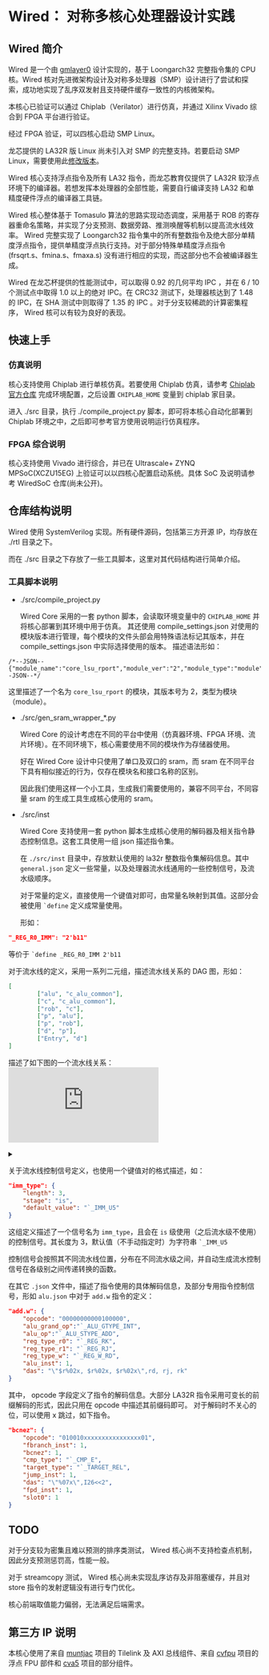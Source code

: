 # Wired： 对称多核心处理器设计实践

## Wired 简介

Wired 是一个由 [gmlayer0](https://github.com/gmlayer0) 设计实现的，基于 Loongarch32 完整指令集的 CPU 核。Wired 核对先进微架构设计及对称多处理器（SMP）设计进行了尝试和探索，成功地实现了乱序双发射且支持硬件缓存一致性的内核微架构。

本核心已验证可以通过 Chiplab（Verilator）进行仿真，并通过 Xilinx Vivado 综合到 FPGA 平台进行验证。

经过 FPGA 验证，可以四核心启动 SMP Linux。

龙芯提供的 LA32R 版 Linux 尚未引入对 SMP 的完整支持。若要启动 SMP Linux，需要使用此[修改版本](https://github.com/gmlayer0/la32r-smp-linux)。

Wired 核心支持浮点指令及所有 LA32 指令，而龙芯教育仅提供了 LA32R 软浮点环境下的编译器。若想发挥本处理器的全部性能，需要自行编译支持 LA32 和单精度硬件浮点的编译器工具链。

Wired 核心整体基于 Tomasulo 算法的思路实现动态调度，采用基于 ROB 的寄存器重命名策略，并实现了分支预测、数据旁路、推测唤醒等机制以提高流水线效率。 Wired 完整实现了 Loongarch32 指令集中的所有整数指令及绝大部分单精度浮点指令，提供单精度浮点执行支持。对于部分特殊单精度浮点指令 (frsqrt.s、fmina.s、fmaxa.s) 没有进行相应的实现，而这部分也不会被编译器生成。

Wired 在龙芯杯提供的性能测试中，可以取得 0.92 的几何平均 IPC ，并在 6 / 10 个测试点中取得 1.0 以上的绝对 IPC。在 CRC32 测试下，处理器核达到了 1.48 的 IPC，在 SHA 测试中则取得了 1.35 的 IPC 。对于分支较稀疏的计算密集程序， Wired 核可以有较为良好的表现。

## 快速上手

### 仿真说明

核心支持使用 Chiplab 进行单核仿真。若要使用 Chiplab 仿真，请参考 [Chiplab官方仓库](https://gitee.com/loongson-edu/chiplab) 完成环境配置，之后设置 `CHIPLAB_HOME` 变量到 chiplab 家目录。

进入 ./src 目录，执行 ./compile_project.py 脚本，即可将本核心自动化部署到 Chiplab 环境之中，之后即可参考官方使用说明运行仿真程序。

### FPGA 综合说明

核心支持使用 Vivado 进行综合，并已在 Ultrascale+ ZYNQ MPSoC(XCZU15EG) 上验证可以以四核心配置启动系统。具体 SoC 及说明请参考 WiredSoC 仓库(尚未公开)。

## 仓库结构说明

Wired 使用 SystemVerilog 实现。所有硬件源码，包括第三方开源 IP，均存放在 ./rtl 目录之下。

而在 ./src 目录之下存放了一些工具脚本，这里对其代码结构进行简单介绍。

### 工具脚本说明

- ./src/compile_project.py

  Wired Core 采用的一套 python 脚本，会读取环境变量中的 `CHIPLAB_HOME` 并将核心部署到其环境中用于仿真。
  其还使用 compile_settings.json 对使用的模块版本进行管理，每个模块的文件头部会用特殊语法标记其版本，并在 compile_settings.json 中实际选择使用的版本。
  描述语法形如：
```
/*--JSON--{"module_name":"core_lsu_rport","module_ver":"2","module_type":"module"}--JSON--*/
```
  这里描述了一个名为  `core_lsu_rport` 的模块，其版本号为 2，类型为模块（module）。

- ./src/gen_sram_wrapper_*.py

  Wired Core 的设计考虑在不同的平台中使用（仿真器环境、FPGA 环境、流片环境）。在不同环境下，核心需要使用不同的模块作为存储器使用。

  好在 Wired Core 设计中只使用了单口及双口的 sram，而 sram 在不同平台下具有相似接近的行为，仅存在模块名和接口名称的区别。

  因此我们使用这样一个小工具，生成我们需要使用的，兼容不同平台，不同容量 sram 的生成工具生成核心使用的 sram。

- ./src/inst
  
  Wired Core 支持使用一套 python 脚本生成核心使用的解码器及相关指令静态控制信息。这套工具使用一组 json 描述指令集。
  
  在 `./src/inst` 目录中，存放默认使用的 la32r 整数指令集解码信息。其中 `general.json` 定义一些常量，以及处理器流水线通用的一些控制信号，及流水级顺序。

  对于常量的定义，直接使用一个键值对即可，由常量名映射到其值。这部分会被使用 `` `define `` 定义成常量使用。
  
  形如：
```json
"_REG_R0_IMM": "2'b11"
```
  等价于 `` `define _REG_R0_IMM 2'b11 ``

  对于流水线的定义，采用一系列二元组，描述流水线关系的 DAG 图，形如：
```json
[
        ["alu", "c_alu_common"],
        ["c", "c_alu_common"],
        ["rob", "c"],
        ["p", "alu"],
        ["p", "rob"],
        ["d", "p"],
        ["Entry", "d"]
]
```

  描述了如下图的一个流水线关系：
![Alt text](https://g.gravizo.com/source/graph_mark000?https%3A%2F%2Fraw.githubusercontent.com%2gmlayer0%2Fwired%2Fmaster%2FREADME.md)
<details> 
<summary></summary>
    graph_mark000
    digraph G {
    start -> d;
    d->p;
    p->alu;
    p->rob;
    rob->c;
    c->c_alu_common;
    alu->c_alu_common;
    c_alu_common->end;
    start [shape=Mdiamond];
    end [shape=Msquare];
    }
graph_mark000
</details>

  关于流水线控制信号定义，也使用一个键值对的格式描述，如：
```json
"imm_type": {
    "length": 3,
    "stage": "is",
    "default_value": "`_IMM_U5"
}
```
  这组定义描述了一个信号名为 `imm_type`，且会在 `is` 级使用（之后流水级不使用）的控制信号。其长度为 3，默认值（不手动指定时）为字符串 `` `_IMM_U5 ``

  控制信号会按照其不同流水线位置，分布在不同流水级之间，并自动生成流水控制信号在各级别之间传递转换的函数。

  在其它 `.json` 文件中，描述了指令使用的具体解码信息，及部分专用指令控制信号，形如 `alu.json` 中对于 `add.w` 指令的定义：
```json
"add.w": {
    "opcode": "00000000000100000",
    "alu_grand_op":"`_ALU_GTYPE_INT",
    "alu_op":"`_ALU_STYPE_ADD",
    "reg_type_r0": "`_REG_RK",
    "reg_type_r1": "`_REG_RJ",
    "reg_type_w": "`_REG_W_RD",
    "alu_inst": 1,
    "das": "\"$r%02x, $r%02x, $r%02x\",rd, rj, rk"
}
```
  其中， opcode 字段定义了指令的解码信息。大部分 LA32R 指令采用可变长的前缀解码的形式，因此只用在 opcode 中描述其前缀码即可。
  对于解码时不关心的位，可以使用 x 跳过，如下指令。
```json
"bcnez": {
    "opcode": "010010xxxxxxxxxxxxxxxx01",
    "fbranch_inst": 1,
    "bcnez": 1,
    "cmp_type": "`_CMP_E",
    "target_type": "`_TARGET_REL",
    "jump_inst": 1,
    "das": "\"%07x\",I26<<2",
    "fpd_inst": 1,
    "slot0": 1
}
```

## TODO

对于分支较为密集且难以预测的排序类测试， Wired 核心尚不支持检查点机制，因此分支预测惩罚高，性能一般。

对于 streamcopy 测试， Wired 核心尚未实现乱序访存及非阻塞缓存，并且对 store 指令的发射逻辑没有进行专门优化。

核心前端取值能力偏弱，无法满足后端需求。

## 第三方 IP 说明

本核心使用了来自 [muntjac](https://github.com/lowRISC/muntjac) 项目的 Tilelink 及 AXI 总线组件、来自 [cvfpu](https://github.com/openhwgroup/cvfpu) 项目的浮点 FPU 部件和 [cva5](https://github.com/openhwgroup/cva5) 项目的部分组件。
